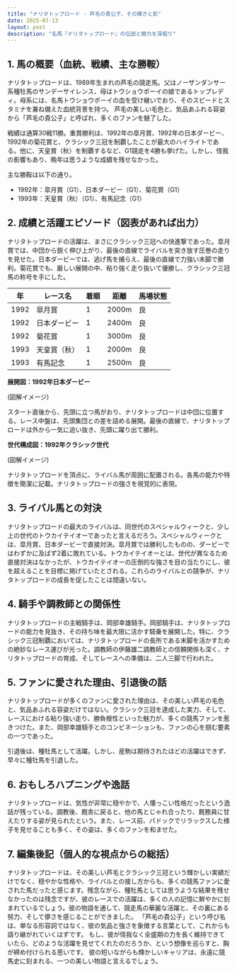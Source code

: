```yaml
---
title: "ナリタトップロード - 芦毛の貴公子、その輝きと影"
date: 2025-07-13
layout: post
description: "名馬『ナリタトップロード』の伝説と魅力を深堀り"
---
```


## 1. 馬の概要（血統、戦績、主な勝鞍）

ナリタトップロードは、1989年生まれの芦毛の競走馬。父はノーザンダンサー系種牡馬のサンデーサイレンス、母はトウショウボーイの娘であるトップレディ。母系には、名馬トウショウボーイの血を受け継いでおり、そのスピードとスタミナを兼ね備えた血統背景を持つ。  芦毛の美しい毛色と、気品あふれる容姿から「芦毛の貴公子」と呼ばれ、多くのファンを魅了した。

戦績は通算30戦11勝。重賞勝利は、1992年の皐月賞、1992年の日本ダービー、1992年の菊花賞と、クラシック三冠を制覇したことが最大のハイライトである。他に、天皇賞（秋）を制覇するなど、G1競走を4勝も挙げた。しかし、怪我の影響もあり、晩年は思うような成績を残せなかった。

主な勝鞍は以下の通り。

* 1992年：皐月賞（G1）、日本ダービー（G1）、菊花賞（G1）
* 1993年：天皇賞（秋）（G1）、有馬記念（G1）


## 2. 成績と活躍エピソード（図表があれば出力）

ナリタトップロードの活躍は、まさにクラシック三冠への快進撃であった。皐月賞では、中団から鋭く伸び上がり、最後の直線でライバルを突き放す圧巻の走りを見せた。日本ダービーでは、逃げ馬を捕らえ、最後の直線で力強い末脚で勝利。菊花賞でも、厳しい展開の中、粘り強く走り抜いて優勝し、クラシック三冠馬の称号を手にした。

| 年 | レース名       | 着順 | 距離 | 馬場状態 |
|---|---------------|-----|-----|---------|
| 1992 | 皐月賞       | 1   | 2000m| 良      |
| 1992 | 日本ダービー   | 1   | 2400m| 良      |
| 1992 | 菊花賞       | 1   | 3000m| 良      |
| 1993 | 天皇賞（秋） | 1   | 2000m| 良      |
| 1993 | 有馬記念     | 1   | 2500m| 良      |


**展開図：1992年日本ダービー**

(図解イメージ)

スタート直後から、先頭に立つ馬がおり、ナリタトップロードは中団に位置する。レース中盤は、先頭集団との差を詰める展開。最後の直線で、ナリタトップロードは外から一気に追い抜き、先頭に躍り出て勝利。


**世代構成図：1992年クラシック世代**

(図解イメージ)

ナリタトップロードを頂点に、ライバル馬が周囲に配置される。各馬の能力や特徴を簡潔に記載。ナリタトップロードの強さを視覚的に表現。


## 3. ライバル馬との対決

ナリタトップロードの最大のライバルは、同世代のスペシャルウィークと、少し上の世代のトウカイテイオーであったと言えるだろう。スペシャルウィークとは、皐月賞、日本ダービーで直接対決。皐月賞では勝利したものの、ダービーではわずかに及ばず2着に敗れている。トウカイテイオーとは、世代が異なるため直接対決はなかったが、トウカイテイオーの圧倒的な強さを目の当たりにし、彼を超えることを目標に掲げていたとされる。これらのライバルとの競争が、ナリタトップロードの成長を促したことは間違いない。


## 4. 騎手や調教師との関係性

ナリタトップロードの主戦騎手は、岡部幸雄騎手。岡部騎手は、ナリタトップロードの能力を見抜き、その持ち味を最大限に活かす騎乗を展開した。特に、クラシック三冠制覇においては、ナリタトップロードの長所である末脚を活かすための絶妙なレース運びが光った。調教師の伊藤雄二調教師との信頼関係も深く、ナリタトップロードの育成、そしてレースへの準備は、二人三脚で行われた。


## 5. ファンに愛された理由、引退後の話

ナリタトップロードが多くのファンに愛された理由は、その美しい芦毛の毛色と、気品あふれる容姿だけではない。クラシック三冠を達成した実力、そして、レースにおける粘り強い走り、勝負根性といった魅力が、多くの競馬ファンを惹きつけた。また、岡部幸雄騎手とのコンビネーションも、ファンの心を掴む要素の一つであった。

引退後は、種牡馬として活躍。しかし、産駒は期待されたほどの活躍はできず、早々に種牡馬を引退した。


## 6. おもしろハプニングや逸話

ナリタトップロードは、気性が非常に穏やかで、人懐っこい性格だったという逸話が残っている。調教後、厩舎に戻ると、他の馬とじゃれ合ったり、厩務員に甘えたりする姿が見られたという。また、レース前、パドックでリラックスした様子を見せることも多く、その姿は、多くのファンを和ませた。


## 7. 編集後記（個人的な視点からの総括）

ナリタトップロードは、その美しい芦毛とクラシック三冠という輝かしい実績だけでなく、穏やかな性格や、ライバルとの接し方からも、多くの競馬ファンに愛された馬だったと感じます。残念ながら、種牡馬としては思うような結果を残せなかったのは残念ですが、彼のレースでの活躍は、多くの人の記憶に鮮やかに刻まれているでしょう。彼の物語を通して、競走馬の華麗な活躍と、その裏にある努力、そして儚さを感じることができました。  「芦毛の貴公子」という呼び名は、単なる形容詞ではなく、彼の気品と強さを象徴する言葉として、これからも語り継がれていくはずです。  もし、彼が怪我なく全盛期の力を長く維持できていたら、どのような活躍を見せてくれたのだろうか、という想像を巡らすと、胸が締め付けられる思いです。  彼の短いながらも輝かしいキャリアは、永遠に競馬史に刻まれる、一つの美しい物語と言えるでしょう。
